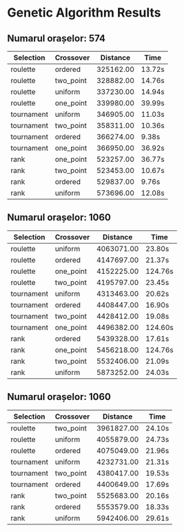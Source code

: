 # Genetic Algorithm Results

## Numarul orașelor: 574

| Selection  | Crossover | Distance  | Time   |
| ---------- | --------- | --------- | ------ |
| roulette   | ordered   | 325162.00 | 13.72s |
| roulette   | two_point | 328882.00 | 14.76s |
| roulette   | uniform   | 337230.00 | 14.94s |
| roulette   | one_point | 339980.00 | 39.99s |
| tournament | uniform   | 346905.00 | 11.03s |
| tournament | two_point | 358311.00 | 10.36s |
| tournament | ordered   | 366274.00 | 9.38s  |
| tournament | one_point | 366950.00 | 36.92s |
| rank       | one_point | 523257.00 | 36.77s |
| rank       | two_point | 523453.00 | 10.67s |
| rank       | ordered   | 529837.00 | 9.76s  |
| rank       | uniform   | 573696.00 | 12.08s |

## Numarul orașelor: 1060

| Selection  | Crossover | Distance   | Time    |
| ---------- | --------- | ---------- | ------- |
| roulette   | uniform   | 4063071.00 | 23.80s  |
| roulette   | ordered   | 4147697.00 | 21.37s  |
| roulette   | one_point | 4152225.00 | 124.76s |
| roulette   | two_point | 4195797.00 | 23.45s  |
| tournament | uniform   | 4313463.00 | 20.62s  |
| tournament | ordered   | 4408447.00 | 16.90s  |
| tournament | two_point | 4428412.00 | 19.08s  |
| tournament | one_point | 4496382.00 | 124.60s |
| rank       | ordered   | 5439328.00 | 17.61s  |
| rank       | one_point | 5456218.00 | 124.76s |
| rank       | two_point | 5532406.00 | 21.09s  |
| rank       | uniform   | 5873252.00 | 24.03s  |

## Numarul orașelor: 1060

| Selection  | Crossover | Distance   | Time   |
| ---------- | --------- | ---------- | ------ |
| roulette   | two_point | 3961827.00 | 24.10s |
| roulette   | uniform   | 4055879.00 | 24.73s |
| roulette   | ordered   | 4075049.00 | 21.96s |
| tournament | uniform   | 4232731.00 | 21.31s |
| tournament | two_point | 4380417.00 | 19.53s |
| tournament | ordered   | 4400649.00 | 17.69s |
| rank       | two_point | 5525683.00 | 20.16s |
| rank       | ordered   | 5553579.00 | 18.33s |
| rank       | uniform   | 5942406.00 | 29.61s |
